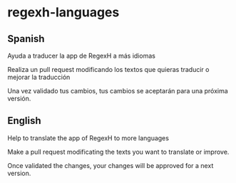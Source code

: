 # regexh-languages

## Spanish
Ayuda a traducer la app de RegexH a más idiomas

Realiza un pull request modificando los textos que quieras traducir o mejorar la traducción

Una vez validado tus cambios, tus cambios se aceptarán para una próxima versión.

## English
Help to translate the app of RegexH to more languages

Make a pull request modificating the texts you want to translate or improve.

Once validated the changes, your changes will be approved for a next version.
